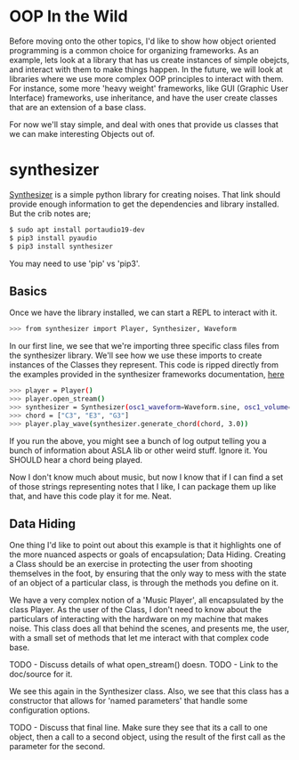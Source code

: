 # OOP In the Wild
Before moving onto the other topics, I'd like to show how object oriented programming is a common choice for organizing frameworks. As an example, lets look at a library that has us create instances of simple obejcts, and interact with them to make things happen. In the future, we will look at libraries where we use more complex OOP principles to interact with them. For instance, some more 'heavy weight' frameworks, like GUI (Graphic User Interface) frameworks, use inheritance, and have the user create classes that are an extension of a base class.  

For now we'll stay simple, and deal with ones that provide us classes that we can make interesting Objects out of. 

# synthesizer
[Synthesizer](https://pypi.org/project/synthesizer/) is a simple python library for creating noises. That link should provide enough information to get the dependencies and library installed. But the crib notes are;

```bash
$ sudo apt install portaudio19-dev
$ pip3 install pyaudio
$ pip3 install synthesizer
```
You may need to use 'pip' vs 'pip3'.

## Basics
Once we have the library installed, we can start a REPL to interact with it. 

```bash
>>> from synthesizer import Player, Synthesizer, Waveform
```

In our first line, we see that we're importing three specific class files from the synthesizer library. We'll see how we use these imports to create instances of the Classes they represent. This code is ripped directly from the examples provided in the synthesizer frameworks documentation, [here]()

```bash
>>> player = Player()
>>> player.open_stream()
>>> synthesizer = Synthesizer(osc1_waveform=Waveform.sine, osc1_volume=1.0, use_osc2=False)
>>> chord = ["C3", "E3", "G3"]
>>> player.play_wave(synthesizer.generate_chord(chord, 3.0))
```

If you run the above, you might see a bunch of log output telling you a bunch of information about ASLA lib or other weird stuff. Ignore it. You SHOULD hear a chord being played. 

Now I don't know much about music, but now I know that if I can find a set of those strings representing notes that I like, I can package them up like that, and have this code play it for me.  Neat. 

## Data Hiding
One thing I'd like to point out about this example is that it highlights one of the more nuanced aspects or goals of encapsulation; Data Hiding. Creating a Class should be an exercise in protecting the user from shooting themselves in the foot, by ensuring that the only way to mess with the state of an object of a particular class, is through the methods you define on it. 

We have a very complex notion of a 'Music Player', all encapsulated by the class Player. As the user of the Class, I don't need to know about the particulars of interacting with the hardware on my machine that makes noise. This class does all that behind the scenes, and presents me, the user, with a small set of methods that let me interact with that complex code base. 

TODO - Discuss details of what open_stream() doesn.
TODO - Link to the doc/source for it. 

We see this again in the Synthesizer class. Also, we see that this class has a constructor that allows for 'named parameters' that handle some configuration options. 

TODO - Discuss that final line. Make sure they see that its a call to one object, then a call to a second object, using the result of the first call as the parameter for the second. 